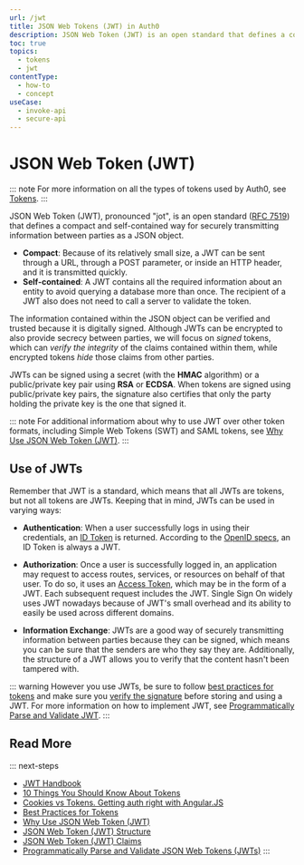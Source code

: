 ```yaml
---
url: /jwt
title: JSON Web Tokens (JWT) in Auth0
description: JSON Web Token (JWT) is an open standard that defines a compact and self-contained way for securely transmitting information between parties as a JSON object. This article introduces you to all of the concepts needed to fully understand JWTs.
toc: true
topics:
  - tokens
  - jwt
contentType:
  - how-to
  - concept
useCase:
  - invoke-api
  - secure-api
---
```


# JSON Web Token (JWT)

::: note
For more information on all the types of tokens used by Auth0, see [Tokens](/tokens).
:::

JSON Web Token (JWT), pronounced "jot", is an open standard ([RFC 7519](https://tools.ietf.org/html/rfc7519)) that defines a compact and self-contained way for securely transmitting information between parties as a JSON object.

* **Compact**: Because of its relatively small size, a JWT can be sent through a URL, through a POST parameter, or inside an HTTP header, and it is transmitted quickly.
* **Self-contained**: A JWT contains all the required information about an entity to avoid querying a database more than once. The recipient of a JWT also does not need to call a server to validate the token.

The information contained within the JSON object can be verified and trusted because it is digitally signed. Although JWTs can be encrypted to also provide secrecy between parties, we will focus on *signed* tokens, which can *verify the integrity* of the claims contained within them, while encrypted tokens *hide* those claims from other parties.

JWTs can be signed using a secret (with the **HMAC** algorithm) or a public/private key pair using **RSA** or **ECDSA**. When tokens are signed using public/private key pairs, the signature also certifies that only the party holding the private key is the one that signed it.

::: note
For additional informatiom about why to use JWT over other token formats, including Simple Web Tokens (SWT) and SAML tokens, see [Why Use JSON Web Token (JWT)](/tokens/concepts/why-use-jwt).
:::

## Use of JWTs

Remember that JWT is a standard, which means that all JWTs are tokens, but not all tokens are JWTs. Keeping that in mind, JWTs can be used in varying ways:

- **Authentication**: When a user successfully logs in using their credentials, an [ID Token](/tokens/id-token) is returned. According to the [OpenID specs](https://openid.net/specs/openid-connect-core-1_0.html#IDToken), an ID Token is always a JWT.

- **Authorization**: Once a user is successfully logged in, an application may request to access routes, services, or resources on behalf of that user. To do so, it uses an [Access Token](/tokens/overview-access-token), which may be in the form of a JWT. Each subsequent request includes the JWT. Single Sign On widely uses JWT nowadays because of JWT's small overhead and its ability to easily be used across different domains.

- **Information Exchange**: JWTs are a good way of securely transmitting information between parties because they can be signed, which means you can be sure that the senders are who they say they are. Additionally, the structure of a JWT allows you to verify that the content hasn't been tampered with.

::: warning
However you use JWTs, be sure to follow [best practices for tokens](/tokens/concepts/token-best-practices) and make sure you [verify the signature](/tokens/guides/id-token/validate-id-token#verify-the-signature) before storing and using a JWT. For more information on how to implement JWT, see [Programmatically Parse and Validate JWT](/tokens/guides/jwt/parse-validate-jwt-programmatically).
:::







## Read More

::: next-steps
* [JWT Handbook](https://auth0.com/resources/ebooks/jwt-handbook)
* [10 Things You Should Know About Tokens](https://auth0.com/blog/ten-things-you-should-know-about-tokens-and-cookies/)
* [Cookies vs Tokens. Getting auth right with Angular.JS](https://auth0.com/blog/angularjs-authentication-with-cookies-vs-token/)
* [Best Practices for Tokens](/tokens/concepts/token-best-practices)
* [Why Use JSON Web Token (JWT)](/tokens/concepts/why-use-jwt)
* [JSON Web Token (JWT) Structure](/tokens/reference/jwt/jwt-structure)
* [JSON Web Token (JWT) Claims](/tokens/jwt-claims)
* [Programmatically Parse and Validate JSON Web Tokens (JWTs)](/tokens/guides/jwt/parse-validate-jwt-programmatically)
:::
